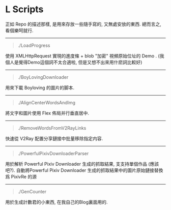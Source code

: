 # L Scripts

正如 Repo 的描述那樣, 是用來存放一些隨手寫的, 又無處安放的東西. 總而言之, 看個樂呵就行.

---

> ./LoadProgress

使用 XMLHttpRequest 實現的進度條 + blob "加密" 視頻原始位址的 Demo . 
(我個人是覺得Demo這個詞不太合適啦, 但是又想不出來用什麽詞比較好)

---

> ./BoyLovingDownloader

用來下載 Boyloving 的圖片的脚本.

---

> ./AlignCenterWordsAndImg

將文字和圖片使用 Flex 佈局并行垂直居中. 

---

> ./RemoveWordsFromV2RayLinks

快速從 V2Ray 配置分享鏈接中批量移除指定内容.

---

> ./PowerfulPixivDownloaderParser

用於解析 Powerful Pixiv Downloader 生成的抓取結果, 支支持單個作品 (應該吧?).
自動將Powerful Pixiv Downloader 生成的抓取結果中的圖片原始鏈接替換爲 PixivRe 的源

---

> ./GenCounter

用於生成計數君的小東西, 
在我自己的Blog裏面用的.
